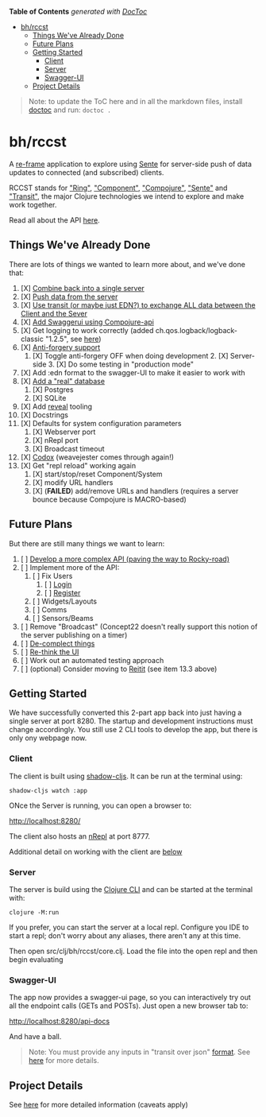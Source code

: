 <!-- START doctoc generated TOC please keep comment here to allow auto update -->
<!-- DON'T EDIT THIS SECTION, INSTEAD RE-RUN doctoc TO UPDATE -->
**Table of Contents**  *generated with [DocToc](https://github.com/thlorenz/doctoc)*

- [bh/rccst](#bhrccst)
  - [Things We've Already Done](#things-weve-already-done)
  - [Future Plans](#future-plans)
  - [Getting Started](#getting-started)
    - [Client](#client)
    - [Server](#server)
    - [Swagger-UI](#swagger-ui)
  - [Project Details](#project-details)

<!-- END doctoc generated TOC please keep comment here to allow auto update -->

> Note: to update the ToC here and in all the markdown files, install [doctoc](https://github.com/thlorenz/doctoc) and run:
>`doctoc .`


# bh/rccst

A [re-frame](https://github.com/day8/re-frame) application to explore using 
[Sente](https://github.com/ptaoussanis/sente) for server-side push of data updates to connected 
(and subscribed) clients.

RCCST stands for ["Ring"](https://github.com/ring-clojure/ring), 
["Component"](https://github.com/stuartsierra/component), 
["Compojure"](https://github.com/weavejester/compojure),
["Sente"](https://github.com/ptaoussanis/sente) 
and ["Transit"](https://github.com/cognitect/transit-clj), the major Clojure technologies we intend to 
explore and make work together.

Read all about the API [here](/docs/api/index.html).

## Things We've Already Done

There are lots of things we wanted to learn more about, and we've done that:

1. [X] [Combine back into a single server](/docs/single-server.md)
2. [X] [Push data from the server](/docs/data-push.md)
3. [X] [Use transit (or maybe just EDN?) to exchange ALL data between the Client and the Sever](/docs/transit.md)
4. [X] [Add Swaggerui using Compojure-api](/docs/swagger-ui.md)
5. [X] Get logging to work correctly (added ch.qos.logback/logback-classic "1.2.5", see [here](https://spin.atomicobject.com/2015/05/11/clojure-logging/))
6. [X] [Anti-forgery support](/docs/anti-forgery.md)
    1. [X] Toggle anti-forgery OFF when doing development
        2. [X] Server-side
        3. [X] Do some testing in "production mode"
7. [X] Add :edn format to the swagger-UI to make it easier to work with
8. [X] [Add a "real" database](/docs/database.md)
    1. [X] Postgres
    2. [X] SQLite
9. [X] Add [reveal](https://vlaaad.github.io/reveal/) tooling
10. [X] Docstrings
11. [X] Defaults for system configuration parameters
    1. [X] Webserver port
    2. [X] nRepl port
    3. [X] Broadcast timeout
12. [X] [Codox](https://github.com/weavejester/codox) (weavejester comes through again!)
13. [X] Get "repl reload" working again
    1. [X] start/stop/reset Component/System
    2. [X] modify URL handlers
    3. [X] (**FAILED**) add/remove URLs and handlers (requires a server bounce because Compojure is MACRO-based)


## Future Plans

But there are still many things we want to learn:

1. [ ] [Develop a more complex API (paving the way to Rocky-road)](/docs/complex-api.md)
2. [ ] Implement more of the API:
   1. [ ] Fix Users
      1. [ ] [Login]()
      2. [ ] [Register]()
   2. [ ] Widgets/Layouts
   3. [ ] Comms
   4. [ ] Sensors/Beams
3. [ ] Remove "Broadcast" (Concept22 doesn't really support this notion of the server publishing on a timer)
4. [ ] [De-complect things](/docs/decompleting.md)
5. [ ] [Re-think the UI](/docs/rethinking-ui.md)
6. [ ] Work out an automated testing approach
7. [ ] (optional) Consider moving to [Reitit](/docs/routing.md) (see item 13.3 above)


## Getting Started

We have successfully converted this 2-part app back into just having a single server at port 8280. The startup and development
instructions must change accordingly. You still use 2 CLI tools to develop the app, but there is only
ony webpage now.

### Client

The client is built using [shadow-cljs](https://shadow-cljs.github.io/docs/UsersGuide.html). It can be run 
at the terminal using:

    shadow-cljs watch :app

ONce the Server is running, you can open a browser to:

[http://localhost:8280/](http://localhost:8280/)

The client also hosts an [nRepl](https://nrepl.org/nrepl/index.html) at port 8777.

Additional detail on working with the client are [below](#development)

### Server

The server is build using the [Clojure CLI](https://clojure.org/guides/deps_and_cli) and can be started at the terminal with:

    clojure -M:run

If you prefer, you can start the server at a local repl. Configure you IDE to start a repl; don't
worry about any aliases, there aren't any at this time.

Then open src/clj/bh/rccst/core.clj. Load the file into the open repl and then begin evaluating

### Swagger-UI

The app now provides a swagger-ui page, so you can interactively try out all the endpoint calls (GETs and POSTs).
Just open a new browser tab to:

[http://localhost:8280/api-docs](http://localhost:8280/api-docs)

And have a ball.

> Note: You must provide any inputs in "transit over json" [format](https://github.com/cognitect/transit-format#ground-and-extension-types). 
> See [here](https://github.com/cognitect/transit-format) for more details.

## Project Details 

See [here](/docs/project-details.md) for more detailed information (caveats apply) 

